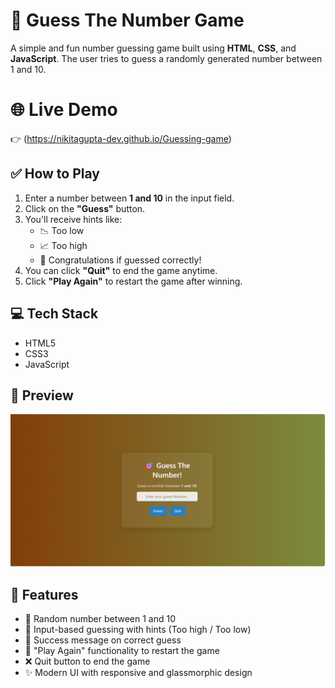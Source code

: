 # 🎯 Guess The Number Game

A simple and fun number guessing game built using **HTML**, **CSS**, and **JavaScript**. The user tries to guess a randomly generated number between 1 and 10.

# 🌐 Live Demo
👉 (https://nikitagupta-dev.github.io/Guessing-game)

## ✅ How to Play

1. Enter a number between **1 and 10** in the input field.
2. Click on the **"Guess"** button.
3. You'll receive hints like:
   - 📉 Too low
   - 📈 Too high
   - 🎉 Congratulations if guessed correctly!
4. You can click **"Quit"** to end the game anytime.
5. Click **"Play Again"** to restart the game after winning.
## 💻 Tech Stack

- HTML5
- CSS3
- JavaScript 

## 📸 Preview

![alt text](image.png)

## 🚀 Features

- 🎲 Random number between 1 and 10
- 🧠 Input-based guessing with hints (Too high / Too low)
- 🎉 Success message on correct guess
- 🔁 "Play Again" functionality to restart the game
- ❌ Quit button to end the game
- ✨ Modern UI with responsive and glassmorphic design
